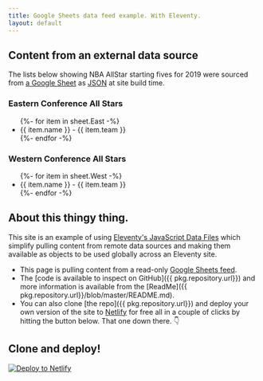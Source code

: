 ```yaml
---
title: Google Sheets data feed example. With Eleventy.
layout: default
---
```



## Content from an external data source

The lists below showing NBA AllStar starting fives for 2019 were sourced from [a Google Sheet](https://docs.google.com/spreadsheets/d/1KriXplIJ4If3peS_XlEJD2shm6WdPlZOXftJWtcUjYo/edit#gid=0) as [JSON](https://spreadsheets.google.com/feeds/list/1KriXplIJ4If3peS_XlEJD2shm6WdPlZOXftJWtcUjYo/od6/public/values?alt=json) at site build time.


### Eastern Conference All Stars
<ul class="listing">
{%- for item in sheet.East -%}
  <li>{{ item.name }} - {{ item.team }}</li>
{%- endfor -%}
</ul>

### Western Conference All Stars
<ul class="listing">
{%- for item in sheet.West -%}
  <li>{{ item.name }} - {{ item.team }}</li>
{%- endfor -%}
</ul>




## About this thingy thing.

This site is an example of using [Eleventy's JavaScript Data Files](https://www.11ty.io/docs/data-js/) which simplify pulling content from remote data sources and making them available as  objects to be used globally across an Eleventy site.

- This page is pulling content from a read-only [Google Sheets feed](https://spreadsheets.google.com/feeds/list/1CfI6XGm9OjjNKGr3kXRSKVLui_gkHZdadoOPIiNgE9s/od6/public/values?alt=json).
- The [code is available to inspect on GitHub]({{ pkg.repository.url}}) and more information is available from the [ReadMe]({{ pkg.repository.url}}/blob/master/README.md).
- You can also clone [the repo]({{ pkg.repository.url}}) and deploy your own version of the site to [Netlify](https://www.netlify.com) for free all in a couple of clicks by hitting the button below. That one down there. 👇


## Clone and deploy!

[![Deploy to Netlify](https://www.netlify.com/img/deploy/button.svg)](https://app.netlify.com/start/deploy?repository=https://github.com/philhawksworth/example-read-from-sheets)



